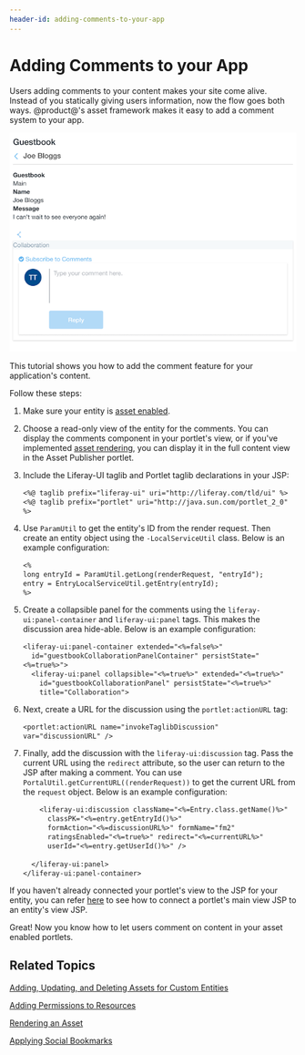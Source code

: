```yaml
---
header-id: adding-comments-to-your-app
---
```


# Adding Comments to your App

Users adding comments to your content makes your site come alive. Instead of you
statically giving users information, now the flow goes both ways. @product@'s
asset framework makes it easy to add a comment system to your app. 

![Figure 1: Your JSP lets users comment on content in your portlet.](../../images/social-comments-enabled.png)

This tutorial shows you how to add the comment feature for your application's
content.

Follow these steps:

1.  Make sure your entity is [asset enabled](/docs/7-0/tutorials/-/knowledge_base/t/adding-updating-and-deleting-assets-for-custom-entities).

2.  Choose a read-only view of the entity for the comments. You can display the
    comments component in your portlet's view, or if you've implemented 
    [asset rendering](/docs/7-0/tutorials/-/knowledge_base/t/rendering-an-asset),
    you can display it in the full content view in the Asset Publisher portlet.

3.  Include the Liferay-UI taglib and Portlet taglib declarations in your JSP:

        <%@ taglib prefix="liferay-ui" uri="http://liferay.com/tld/ui" %>      
        <%@ taglib prefix="portlet" uri="http://java.sun.com/portlet_2_0" %>

4.  Use `ParamUtil` to get the entity's ID from the render request. Then create
    an entity object using the `-LocalServiceUtil` class. Below is an example
    configuration:

        <%
        long entryId = ParamUtil.getLong(renderRequest, "entryId");
        entry = EntryLocalServiceUtil.getEntry(entryId);
        %>

5.  Create a collapsible panel for the comments using the
    `liferay-ui:panel-container` and `liferay-ui:panel` tags. This makes the
    discussion area hide-able. Below is an example configuration:

        <liferay-ui:panel-container extended="<%=false%>"
          id="guestbookCollaborationPanelContainer" persistState="<%=true%>">
          <liferay-ui:panel collapsible="<%=true%>" extended="<%=true%>"
            id="guestbookCollaborationPanel" persistState="<%=true%>"
            title="Collaboration">

6.  Next, create a URL for the discussion using the `portlet:actionURL` tag: 

        <portlet:actionURL name="invokeTaglibDiscussion" var="discussionURL" />

7.  Finally, add the discussion with the `liferay-ui:discussion` tag. Pass the
    current URL using the `redirect` attribute, so the user can return to the
    JSP after making a comment. You can use
    `PortalUtil.getCurrentURL((renderRequest))` to get the current URL from the
    `request` object. Below is an example configuration:

            <liferay-ui:discussion className="<%=Entry.class.getName()%>"
              classPK="<%=entry.getEntryId()%>"
              formAction="<%=discussionURL%>" formName="fm2"
              ratingsEnabled="<%=true%>" redirect="<%=currentURL%>"
              userId="<%=entry.getUserId()%>" />

          </liferay-ui:panel>
        </liferay-ui:panel-container>

If you haven't already connected your portlet's view to the JSP for your entity,
you can refer [here](/docs/7-0/tutorials/-/knowledge_base/t/relating-assets#creating-a-url-to-your-new-jsp)
to see how to connect a portlet's main view JSP to an entity's view JSP.

Great! Now you know how to let users comment on content in your asset enabled
portlets.

## Related Topics

[Adding, Updating, and Deleting Assets for Custom Entities](/docs/7-0/tutorials/-/knowledge_base/t/adding-updating-and-deleting-assets-for-custom-entities)

[Adding Permissions to Resources](/docs/7-0/tutorials/-/knowledge_base/t/adding-permissions-to-resources)

[Rendering an Asset](/docs/7-0/tutorials/-/knowledge_base/t/rendering-an-asset)

[Applying Social Bookmarks](/docs/7-0/tutorials/-/knowledge_base/t/applying-social-bookmarks)

